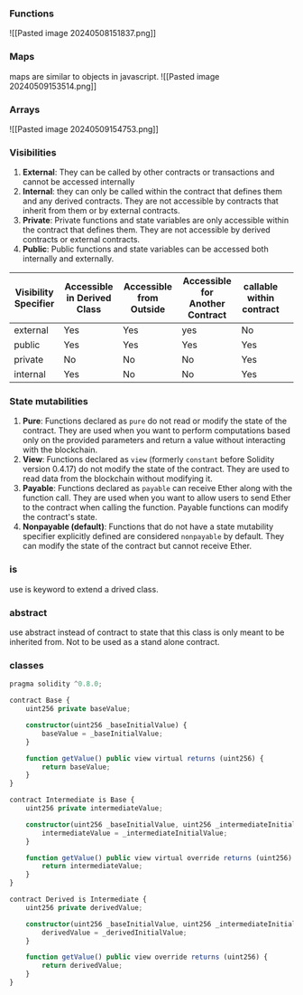 
### Functions
![[Pasted image 20240508151837.png]]

### Maps
maps are similar to objects in javascript.
![[Pasted image 20240509153514.png]]


### Arrays
![[Pasted image 20240509154753.png]]

### Visibilities

1. **External**: They can be called by other contracts or transactions and cannot be accessed internally
2. **Internal**: they can only be called within the contract that defines them and any derived contracts. They are not accessible by contracts that inherit from them or by external contracts.
3. **Private**: Private functions and state variables are only accessible within the contract that defines them. They are not accessible by derived contracts or external contracts.
4. **Public**: Public functions and state variables can be accessed both internally and externally.
  
| Visibility Specifier | Accessible in Derived Class | Accessible from Outside | Accessible for Another Contract | callable within contract |     |
| -------------------- | --------------------------- | ----------------------- | ------------------------------- | ------------------------ | --- |
| external             | Yes                         | Yes                     | yes                             | No                       |     |
| public               | Yes                         | Yes                     | Yes                             | Yes                      |     |
| private              | No                          | No                      | No                              | Yes                      |     |
| internal             | Yes                         | No                      | No                              | Yes                      |     |
	
### State mutabilities 

1. **Pure**: Functions declared as `pure` do not read or modify the state of the contract. They are used when you want to perform computations based only on the provided parameters and return a value without interacting with the blockchain.
2. **View**: Functions declared as `view` (formerly `constant` before Solidity version 0.4.17) do not modify the state of the contract. They are used to read data from the blockchain without modifying it.
3. **Payable**: Functions declared as `payable` can receive Ether along with the function call. They are used when you want to allow users to send Ether to the contract when calling the function. Payable functions can modify the contract's state.
4. **Nonpayable (default)**: Functions that do not have a state mutability specifier explicitly defined are considered `nonpayable` by default. They can modify the state of the contract but cannot receive Ether.

### is 
use is keyword to extend a drived class.
### abstract
use abstract instead of contract to state that this class is only meant to be inherited from. Not to be used as a stand alone contract.

### classes
```ts
pragma solidity ^0.8.0;

contract Base {
    uint256 private baseValue;

    constructor(uint256 _baseInitialValue) {
        baseValue = _baseInitialValue;
    }

    function getValue() public view virtual returns (uint256) {
        return baseValue;
    }
}

contract Intermediate is Base {
    uint256 private intermediateValue;

    constructor(uint256 _baseInitialValue, uint256 _intermediateInitialValue) Base(_baseInitialValue) {
        intermediateValue = _intermediateInitialValue;
    }

    function getValue() public view virtual override returns (uint256) {
        return intermediateValue;
    }
}

contract Derived is Intermediate {
    uint256 private derivedValue;

    constructor(uint256 _baseInitialValue, uint256 _intermediateInitialValue, uint256 _derivedInitialValue) Intermediate(_baseInitialValue, _intermediateInitialValue) {
        derivedValue = _derivedInitialValue;
    }

    function getValue() public view override returns (uint256) {
        return derivedValue;
    }
}

```
